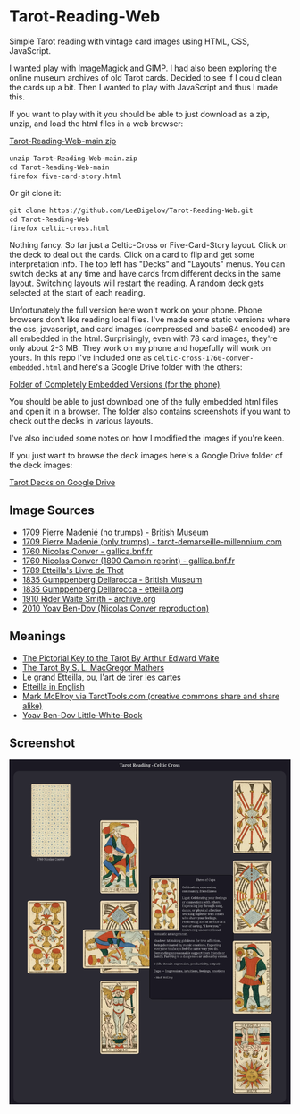 # Tarot-Reading-Web
Simple Tarot reading with vintage card images using HTML, CSS, JavaScript.

I wanted play with ImageMagick and GIMP. I had also been exploring the online museum archives of old Tarot cards.  Decided to see if I could clean the cards up a bit. Then I wanted to play with JavaScript and thus I made this.

If you want to play with it you should be able to just download as a zip, unzip, and load the html files in a web browser:

[Tarot-Reading-Web-main.zip](https://github.com/LeeBigelow/Tarot-Reading-Web/archive/refs/heads/main.zip)

``` 
unzip Tarot-Reading-Web-main.zip
cd Tarot-Reading-Web-main
firefox five-card-story.html
```

Or git clone it:

```
git clone https://github.com/LeeBigelow/Tarot-Reading-Web.git
cd Tarot-Reading-Web
firefox celtic-cross.html
```

Nothing fancy. So far just a Celtic-Cross or Five-Card-Story layout. Click on the deck to deal out the cards. Click on a card to flip and get some interpretation info. The top left has "Decks" and "Layouts" menus. You can switch decks at any time and have cards from different decks in the same layout. Switching layouts will restart the reading. A random deck gets selected at the start of each reading.

Unfortunately the full version here won't work on your phone. Phone browsers don't like reading local files. I've made some static versions where the css, javascript, and card images (compressed and base64 encoded) are all embedded in the html. Surprisingly, even with 78 card images, they're only about 2-3 MB. They work on my phone and hopefully will work on yours. In this repo I've included one as `celtic-cross-1760-conver-embedded.html` and here's a Google Drive folder with the others:

[Folder of Completely Embedded Versions (for the phone)](https://drive.google.com/drive/folders/1lbfcxlHbkPkIrWJ4lBdQcY3va5lfuAQf?usp=sharing)

You should be able to just download one of the fully embedded html files and open it in a browser. The folder also contains screenshots if you want to check out the decks in various layouts.

I've also included some notes on how I modified the images if you're keen.

If you just want to browse the deck images here's a Google Drive folder of the deck images:

[Tarot Decks on Google Drive](https://drive.google.com/drive/folders/1u3_QSi-YJDf84ZH5FjdO13Tc_AFnhNWU?usp=drive_link)

## Image Sources

- [1709 Pierre Madenié (no trumps) - British Museum](https://www.britishmuseum.org/collection/object/P_1896-0501-590-1-56)
- [1709 Pierre Madenié (only trumps) - tarot-demarseille-millennium.com](https://tarot-de-marseille-millennium.com/galerie_tarots_historiques.html)    
- [1760 Nicolas Conver - gallica.bnf.fr](https://gallica.bnf.fr/ark:/12148/btv1b10537352g)
- [1760 Nicolas Conver (1890 Camoin reprint) - gallica.bnf.fr](https://gallica.bnf.fr/ark:/12148/btv1b10543309g)
- [1789 Etteilla's Livre de Thot](https://publicdomainreview.org/collection/etteilla-thot/)
- [1835 Gumppenberg Dellarocca - British Museum](https://www.britishmuseum.org/collection/object/P_1896-0501-12?selectedImageId=1585994001)
- [1835 Gumppenberg Dellarocca - etteilla.org](https://etteilla.org/en/deck/33/original-gumppenberg-dellarocca-tarot)
- [1910 Rider Waite Smith - archive.org](https://archive.org/details/rider-waite-tarot)
- [2010 Yoav Ben-Dov (Nicolas Conver reproduction)](https://cbdtarot.com/the-cards/)

## Meanings

- [The Pictorial Key to the Tarot By Arthur Edward Waite](https://sacred-texts.com/tarot/pkt/index.htm)
- [The Tarot By S. L. MacGregor Mathers](https://sacred-texts.com/tarot/mathers/index.htm)
- [Le grand Etteilla, ou, l'art de tirer les cartes](https://archive.org/details/b29321220)
- [Etteilla in English](https://stolen-thyme.com/etteilla-in-english/)
- [Mark McElroy via TarotTools.com (creative commons share and share alike)](https://tarottools.com/tarot-card-meanings-toc)
- [Yoav Ben-Dov Little-White-Book](https://cbdtarot.com/download/)

## Screenshot

![Tarot Reading Screenshot](./screenshot.webp)
